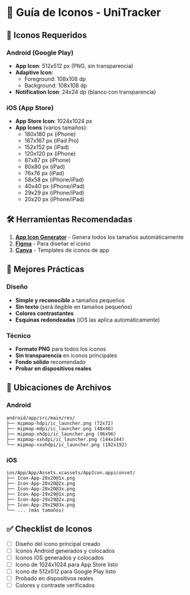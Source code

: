 # 🎨 Guía de Iconos - UniTracker

## 📱 Iconos Requeridos

### Android (Google Play)
- **App Icon**: 512x512 px (PNG, sin transparencia)
- **Adaptive Icon**: 
  - Foreground: 108x108 dp
  - Background: 108x108 dp
- **Notification Icon**: 24x24 dp (blanco con transparencia)

### iOS (App Store)
- **App Store Icon**: 1024x1024 px
- **App Icons** (varios tamaños):
  - 180x180 px (iPhone)
  - 167x167 px (iPad Pro)
  - 152x152 px (iPad)
  - 120x120 px (iPhone)
  - 87x87 px (iPhone)
  - 80x80 px (iPad)
  - 76x76 px (iPad)
  - 58x58 px (iPhone/iPad)
  - 40x40 px (iPhone/iPad)
  - 29x29 px (iPhone/iPad)
  - 20x20 px (iPhone/iPad)

## 🛠️ Herramientas Recomendadas

1. **[App Icon Generator](https://appicon.co/)** - Genera todos los tamaños automáticamente
2. **[Figma](https://figma.com)** - Para diseñar el icono
3. **[Canva](https://canva.com)** - Templates de iconos de app

## 📐 Mejores Prácticas

### Diseño
- **Simple y reconocible** a tamaños pequeños
- **Sin texto** (será ilegible en tamaños pequeños)
- **Colores contrastantes**
- **Esquinas redondeadas** (iOS las aplica automáticamente)

### Técnico
- **Formato PNG** para todos los iconos
- **Sin transparencia** en iconos principales
- **Fondo sólido** recomendado
- **Probar en dispositivos reales**

## 📂 Ubicaciones de Archivos

### Android
```
android/app/src/main/res/
├── mipmap-hdpi/ic_launcher.png (72x72)
├── mipmap-mdpi/ic_launcher.png (48x48)
├── mipmap-xhdpi/ic_launcher.png (96x96)
├── mipmap-xxhdpi/ic_launcher.png (144x144)
└── mipmap-xxxhdpi/ic_launcher.png (192x192)
```

### iOS
```
ios/App/App/Assets.xcassets/AppIcon.appiconset/
├── Icon-App-20x20@1x.png
├── Icon-App-20x20@2x.png
├── Icon-App-20x20@3x.png
├── Icon-App-29x29@1x.png
├── Icon-App-29x29@2x.png
├── Icon-App-29x29@3x.png
└── ... (más tamaños)
```

## ✅ Checklist de Iconos

- [ ] Diseño del icono principal creado
- [ ] Iconos Android generados y colocados
- [ ] Iconos iOS generados y colocados
- [ ] Icono de 1024x1024 para App Store listo
- [ ] Icono de 512x512 para Google Play listo
- [ ] Probado en dispositivos reales
- [ ] Colores y contraste verificados
